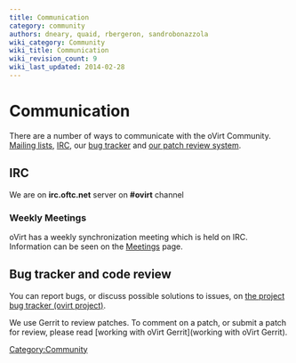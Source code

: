 ```yaml
---
title: Communication
category: community
authors: dneary, quaid, rbergeron, sandrobonazzola
wiki_category: Community
wiki_title: Communication
wiki_revision_count: 9
wiki_last_updated: 2014-02-28
---
```


# Communication

There are a number of ways to communicate with the oVirt Community. [ Mailing lists](#Mailing_lists), [ IRC](#IRC), our [bug tracker](http://bugzilla.redhat.com) and [our patch review system](http://gerrit.ovirt.org).

## IRC

We are on **irc.oftc.net** server on **#ovirt** channel

### Weekly Meetings

oVirt has a weekly synchronization meeting which is held on IRC. Information can be seen on the [Meetings](Meetings) page.

## Bug tracker and code review

You can report bugs, or discuss possible solutions to issues, on [the project bug tracker (ovirt project)](http://bugzilla.redhat.com).

We use Gerrit to review patches. To comment on a patch, or submit a patch for review, please read [working with oVirt Gerrit](working with oVirt Gerrit).

<Category:Community>
